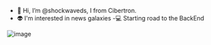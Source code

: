 - 👋 Hi, I’m @shockwaveds, I from Cibertron.
-  👽 I'm interested in news galaxies
-💻 Starting road to the BackEnd


![image](https://github.com/shockwaveds/shockwaveds/assets/132587535/218c8cd4-e6ae-485a-bcc9-21c1c6e7149c)




<!---
shockwaveds/shockwaveds is a ✨ special ✨ repository because its `README.md` (this file) appears on your GitHub profile.
You can click the Preview link to take a look at your changes.
--->
